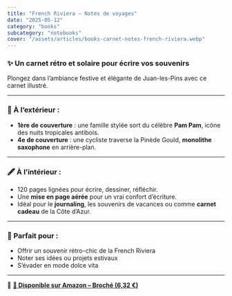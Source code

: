 ```yaml
---
title: "French Riviera – Notes de voyages"
date: "2025-05-12"
category: "books"
subcategory: "notebooks"
cover: "/assets/articles/books-carnet-notes-french-riviera.webp"
---
```


### ✨ Un carnet rétro et solaire pour écrire vos souvenirs

Plongez dans l’ambiance festive et élégante de Juan-les-Pins avec ce carnet illustré.

---

### 📘 À l’extérieur :
- **1ère de couverture** : une famille stylée sort du célèbre **Pam Pam**, icône des nuits tropicales antibois.
- **4e de couverture** : une cycliste traverse la Pinède Gould, **monolithe saxophone** en arrière-plan.

---

### 🖋️ À l’intérieur :
- 120 pages lignées pour écrire, dessiner, réfléchir.
- Une **mise en page aérée** pour un vrai confort d’écriture.
- Idéal pour le **journaling**, les souvenirs de vacances ou comme **carnet cadeau** de la Côte d’Azur.

---

### 🎁 Parfait pour :
- Offrir un souvenir rétro-chic de la French Riviera
- Noter ses idées ou projets estivaux
- S’évader en mode dolce vita

---

🔗 **[📖 Disponible sur Amazon – Broché (6,32 €)](https://www.amazon.fr/dp/B0F66V64JG)**
